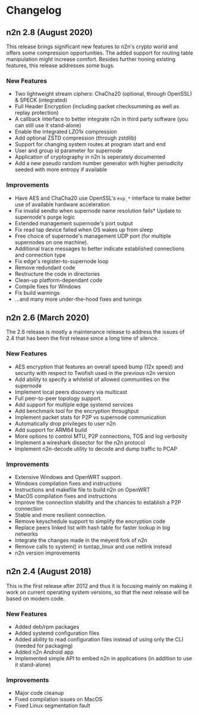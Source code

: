 # Changelog

## n2n 2.8 (August 2020)

This release brings significant new features to n2n's crypto world and offers
some compression opportunities. The added support for routing table manipulation
might increase comfort. Besides further honing existing features, this release
addresses some bugs.

### New Features

* Two lightweight stream ciphers: ChaCha20 (optional, through OpenSSL) & SPECK (integrated)
* Full Header Encryption (including packet checksumming as well as replay protection)
* A callback interface to better integrate n2n in third party software (you can still use it stand-alone)
* Enable the integrated LZO1x compression
* Add optional ZSTD compression (through zstdlib)
* Support for changing system routes at program start and end
* User and group id parameter for supernode
* Application of cryptography in n2n is seperately documented
* Add a new pseudo random number generator with higher periodicity seeded with more entropy if available

### Improvements

* Have AES and ChaCha20 use OpenSSL's `evp_*` interface to make better use of available hardware acceleration
* Fix invalid sendto when supernode name resolution fails* Update to supernode's purge logic
* Extended management supernode's port output
* Fix read tap device failed when OS wakes up from sleep
* Free choice of supernode's management UDP port (for multiple supernodes on one machine).
* Additional trace messages to better indicate established connections and connection type
* Fix edge's register-to-supernode loop
* Remove redundant code
* Restructure the code in directories
* Clean-up platform-dependant code
* Compile fixes for Windows
* Fix build warnings
* …and many more under-the-hood fixes and tunings

## n2n 2.6 (March 2020)

The 2.6 release is mostly a maintenance release to address the issues 
of 2.4 that has been the first release since a long time of silence.

### New Features

* AES encryption that features an overall speed bump (12x speed) and security with respect to Twofish used in the previous n2n version
* Add ability to specify a whitelist of allowed communities on the supernode
* Implement local peers discovery via multicast
* Full peer-to-peer topology support.
* Add support for multiple edge systemd services
* Add benchmark tool for the encryption throughput
* Implement packet stats for P2P vs supernode communication
* Automatically drop privileges to user n2n
* Add support for ARM64 build
* More options to control MTU, P2P connections, TOS and log verbosity
* Implement a wireshark dissector for the n2n protocol
* Implement n2n-decode utility to decode and dump traffic to PCAP


### Improvements
* Extensive Windows and OpenWRT support.
* Windows compilation fixes and instructions
* Instructions and makefile file to build n2n on OpenWRT
* MacOS compilation fixes and instructions
* Improve the connection stability and the chances to establish a P2P connection
* Stable and more resilient connection.
* Remove keyschedule support to simplify the encryption code
* Replace peers linked list with hash table for faster lookup in big networks
* Integrate the changes made in the meyerd fork of n2n
* Remove calls to system() in tuntap_linux and use netlink instead
* n2n version improvements

## n2n 2.4 (August 2018)

This is the first release after 2012 and thus it is focusing mainly
on making it work on current operating system versions, so that the
next release will be based on modern code.

### New Features
* Added deb/rpm packages
* Added systemd configuration files
* Added ability to read configuration files instead of using only the CLI (needed for packaging)
* Added n2n Android app
* Implemented simple API to embed n2n in applications (in addition to use it stand-alone)

### Improvements
* Major code cleanup
* Fixed compilation issues on MacOS
* Fixed Linux segmentation fault
